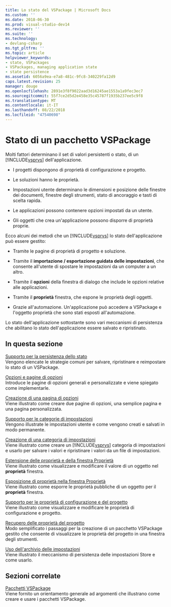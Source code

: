 ```yaml
---
title: Lo stato del VSPackage | Microsoft Docs
ms.custom: ''
ms.date: 2018-06-30
ms.prod: visual-studio-dev14
ms.reviewer: ''
ms.suite: ''
ms.technology:
- devlang-csharp
ms.tgt_pltfrm: ''
ms.topic: article
helpviewer_keywords:
- state, VSPackages
- VSPackages, managing application state
- state persistence
ms.assetid: 6056a9ea-e7a8-481c-9fc8-340229fa12d9
caps.latest.revision: 25
manager: douge
ms.openlocfilehash: 2891e3f8f9022aad3d16245ae1553a1a9fec3ec7
ms.sourcegitcommit: 55f7ce2d5d2e458e35c45787f1935b237ee5c9f8
ms.translationtype: MT
ms.contentlocale: it-IT
ms.lasthandoff: 08/22/2018
ms.locfileid: "47540698"
---
```

# <a name="vspackage-state"></a>Stato di un pacchetto VSPackage
Molti fattori determinano il set di valori persistenti o stato, di un [!INCLUDE[vsprvs](../includes/vsprvs-md.md)] dell'applicazione.  
  
-   I progetti dispongono di proprietà di configurazione e progetto.  
  
-   Le soluzioni hanno le proprietà.  
  
-   Impostazioni utente determinano le dimensioni e posizione delle finestre dei documenti, finestre degli strumenti, stato di ancoraggio e tasti di scelta rapida.  
  
-   Le applicazioni possono contenere opzioni impostati da un utente.  
  
-   Gli oggetti che crea un'applicazione possono disporre di proprietà proprie.  
  
 Ecco alcuni dei metodi che un [!INCLUDE[vsprvs](../includes/vsprvs-md.md)] lo stato dell'applicazione può essere gestito:  
  
-   Tramite le pagine di proprietà di progetto e soluzione.  
  
-   Tramite il **importazione / esportazione guidata delle impostazioni**, che consente all'utente di spostare le impostazioni da un computer a un altro.  
  
-   Tramite il **opzioni** della finestra di dialogo che include le opzioni relative alle applicazioni.  
  
-   Tramite il **proprietà** finestra, che espone le proprietà degli oggetti.  
  
-   Grazie all'automazione. Un'applicazione può accedere a VSPackage e l'oggetto proprietà che sono stati esposti all'automazione.  
  
 Lo stato dell'applicazione sottostante sono vari meccanismi di persistenza che abilitano lo stato dell'applicazione essere salvato e ripristinato.  
  
## <a name="in-this-section"></a>In questa sezione  
 [Supporto per la persistenza dello stato](../misc/support-for-state-persistence.md)  
 Vengono elencate le strategie comuni per salvare, ripristinare e reimpostare lo stato di un VSPackage.  
  
 [Opzioni e pagine di opzioni](../extensibility/internals/options-and-options-pages.md)  
 Introduce le pagine di opzioni generali e personalizzate e viene spiegato come implementarle.  
  
 [Creazione di una pagina di opzioni](../extensibility/creating-an-options-page.md)  
 Viene illustrato come creare due pagine di opzioni, una semplice pagina e una pagina personalizzata.  
  
 [Supporto per le categorie di impostazioni](../misc/support-for-settings-categories.md)  
 Vengono illustrate le impostazioni utente e come vengono creati e salvati in modo permanente.  
  
 [Creazione di una categoria di impostazioni](../extensibility/creating-a-settings-category.md)  
 Viene illustrato come creare un [!INCLUDE[vsprvs](../includes/vsprvs-md.md)] categoria di impostazioni e usarlo per salvare i valori e ripristinare i valori da un file di impostazioni.  
  
 [Estensione delle proprietà e della finestra Proprietà](../extensibility/extending-properties-and-the-property-window.md)  
 Viene illustrato come visualizzare e modificare il valore di un oggetto nel **proprietà** finestra.  
  
 [Esposizione di proprietà nella finestra Proprietà](../extensibility/exposing-properties-to-the-properties-window.md)  
 Viene illustrato come esporre le proprietà pubbliche di un oggetto per il **proprietà** finestra.  
  
 [Supporto per le proprietà di configurazione e del progetto](../extensibility/internals/support-for-project-and-configuration-properties.md)  
 Viene illustrato come visualizzare e modificare le proprietà di configurazione e progetto.  
  
 [Recupero delle proprietà del progetto](../extensibility/getting-project-properties.md)  
 Modo semplificato i passaggi per la creazione di un pacchetto VSPackage gestito che consente di visualizzare le proprietà del progetto in una finestra degli strumenti.  
  
 [Uso dell'archivio delle impostazioni](../extensibility/using-the-settings-store.md)  
 Viene illustrato il meccanismo di persistenza delle impostazioni Store e come usarlo.  
  
## <a name="related-sections"></a>Sezioni correlate  
 [Pacchetti VSPackage](../extensibility/internals/vspackages.md)  
 Viene fornito un orientamento generale ad argomenti che illustrano come creare e usare i pacchetti VSPackage.